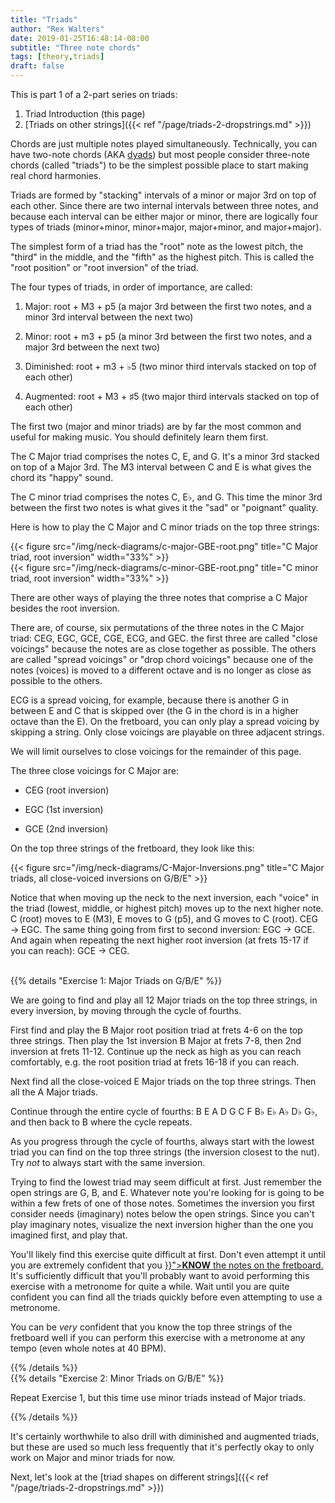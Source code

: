 ```yaml
---
title: "Triads"
author: "Rex Walters"
date: 2019-01-25T16:48:14-08:00
subtitle: "Three note chords"
tags: [theory,triads]
draft: false
---
```


This is part 1 of a 2-part series on triads:

1. Triad Introduction (this page)
2. [Triads on other strings]({{< ref "/page/triads-2-dropstrings.md" >}})

Chords are just multiple notes played simultaneously. Technically, you can have two-note chords (AKA [dyads](https://en.wikipedia.org/wiki/Dyad_(music))) but most people consider three-note chords (called "triads") to be the simplest possible place to start making real chord harmonies.

Triads are formed by "stacking" intervals of a minor or major 3rd on top of each other. Since there are two internal intervals between three notes, and because each interval can be either major or minor, there are logically four types of triads (minor+minor, minor+major, major+minor, and major+major).

The simplest form of a triad has the "root" note as the lowest pitch, the "third" in the middle, and the "fifth" as the highest pitch. This is called the "root position" or "root inversion" of the triad.

The four types of triads, in order of importance, are called:

1. Major: root + M3 + p5 (a major 3rd between the first two notes, and a minor 3rd interval between the next two)

2. Minor: root + m3 + p5 (a minor 3rd between the first two notes, and a major 3rd between the next two)

3. Diminished: root + m3 + &flat;5 (two minor third intervals stacked on top of each other)

4. Augmented: root + M3 + &sharp;5 (two major third intervals stacked on top of each other)

The first two (major and minor triads) are by far the most common and useful for making music. You should definitely learn them first.

The C Major triad comprises the notes C, E, and G. It's a minor 3rd stacked on top of a Major 3rd. The M3 interval between C and E is what gives the chord its "happy" sound.

The C minor triad comprises the notes C, E&flat;, and G. This time the minor 3rd between the first two notes is what gives it the "sad" or "poignant" quality.

Here is how to play the C Major and C minor triads on the top three strings:

<div class="text-center">
{{< figure src="/img/neck-diagrams/c-major-GBE-root.png" title="C Major triad, root inversion" width="33%" >}}
</div>

<div class="text-center">
{{< figure src="/img/neck-diagrams/c-minor-GBE-root.png" title="C minor triad, root inversion" width="33%" >}}
</div>

There are other ways of playing the three notes that comprise a C Major besides the root inversion.

There are, of course, six permutations of the three notes in the C Major triad: CEG, EGC, GCE, CGE, ECG, and GEC. the first three are called "close voicings" because the notes are as close together as possible. The others are called "spread voicings" or "drop chord voicings" because one of the notes (voices) is moved to a different octave and is no longer as close as possible to the others.

ECG is a spread voicing, for example, because there is another G in between E and C that is skipped over (the G in the chord is in a higher octave than the E). On the fretboard, you can only play a spread voicing by skipping a string. Only close voicings are playable on three adjacent strings.

We will limit ourselves to close voicings for the remainder of this page.

The three close voicings for C Major are:

* CEG (root inversion)

* EGC (1st inversion)

* GCE (2nd inversion)

On the top three strings of the fretboard, they look like this:

<div class="text-center">
{{< figure src="/img/neck-diagrams/C-Major-Inversions.png" title="C Major triads, all close-voiced inversions on G/B/E" >}}
</div>

Notice that when moving up the neck to the next inversion, each "voice" in the triad (lowest, middle, or highest pitch) moves up to the next higher note. C (root) moves to E (M3), E moves to G (p5), and G moves to C (root). CEG &rarr; EGC. The same thing going from first to second inversion: EGC &rarr; GCE. And again when repeating the next higher root inversion (at frets 15-17 if you can reach): GCE &rarr; CEG.

<br/>
{{% details "Exercise 1: Major Triads on G/B/E" %}}
<div class="bg-info">
<p>
  We are going to find and play all 12 Major triads on the top three strings, in every inversion, by moving through the cycle of fourths.
</p>
<p>
  First find and play the B Major root position triad at frets 4-6 on the top three strings. Then play the 1st inversion B Major at frets 7-8, then 2nd inversion at frets 11-12. Continue up the neck as high as you can reach comfortably, e.g. the root position triad at frets 16-18 if you can reach.
</p>
<p>
  Next find all the close-voiced E Major triads on the top three strings. Then all the A Major triads.
</p>
<p>
  Continue through the entire cycle of fourths: B E A D G C F B&flat; E&flat; A&flat; D&flat; G&flat;, and then back to B where the cycle repeats.
</p>
<p>
  As you progress through the cycle of fourths, always start with the lowest triad you can find on the top three strings (the inversion closest to the nut). Try <em>not</em> to always start with the same inversion.
</p>
<p>
  Trying to find the lowest triad may seem difficult at first. Just remember the open strings are G, B, and E. Whatever note you're looking for is going to be within a few frets of one of those notes. Sometimes the inversion you first consider needs (imaginary) notes below the open strings. Since you can't play imaginary notes, visualize the next inversion higher than the one you imagined first, and play that.
</p>
<p>
  You'll likely find this exercise quite difficult at first. Don't even attempt it until you are extremely confident that you <a href="{{< ref "/page/1-just-12-notes.md" >}}"><strong>KNOW</strong> the notes on the fretboard.</a> It's sufficiently difficult that you'll probably want to avoid performing this exercise with a metronome for quite a while. Wait until you are quite confident you can find all the triads quickly before even attempting to use a metronome.
</p>
<p>
  You can be <em>very</em> confident that you know the top three strings of the fretboard well if you can perform this exercise with a metronome at any tempo (even whole notes at 40 BPM).
</div>
{{% /details %}}

<br/>
{{% details "Exercise 2: Minor Triads on G/B/E" %}}
<div class="bg-info">
<p>
  Repeat Exercise 1, but this time use minor triads instead of Major triads.
</p>
{{% /details %}}

It's certainly worthwhile to also drill with diminished and augmented triads, but these are used so much less frequently that it's perfectly okay to only work on Major and minor triads for now.

Next, let's look at the [triad shapes on different strings]({{< ref "/page/triads-2-dropstrings.md" >}})
